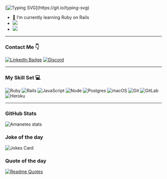 [![Typing SVG](https://readme-typing-svg.herokuapp.com?font=Press+Start+2P&color=6EF72C&lines=Hi!+I'm+Sergey!)](https://git.io/typing-svg)

- 💎 I’m currently learning Ruby on Rails 
- [![](https://www.codewars.com/users/Amanethes/badges/small)](https://www.codewars.com/users/Amanethes)
- ![](https://komarev.com/ghpvc/?username=Amanetes)

---

### Contact Me 👇
[![LinkedIn Badge](https://img.shields.io/badge/LinkedIn-0077B5?style=for-the-badge&logo=linkedin&logoColor=white)](https://www.linkedin.com/in/sergey-fatyukhin-241b38b2/)
[![Discord](https://img.shields.io/badge/Discord-%235865F2.svg?style=for-the-badge&logo=discord&logoColor=white)](https://discordapp.com/users/995960910311080036)

---

### My Skill Set  💻

![Ruby](https://img.shields.io/badge/ruby-%23CC342D.svg?style=for-the-badge&logo=ruby&logoColor=white)
![Rails](https://img.shields.io/badge/rails-%23CC0000.svg?style=for-the-badge&logo=ruby-on-rails&logoColor=white)
![JavaScript](https://img.shields.io/badge/JavaScript-F7DF1E?style=for-the-badge&logo=javascript&logoColor=black)
![Node](https://img.shields.io/badge/Node.js-43853D?style=for-the-badge&logo=node.js&logoColor=white)
![Postgres](https://img.shields.io/badge/postgres-%23316192.svg?style=for-the-badge&logo=postgresql&logoColor=white)
![macOS](https://img.shields.io/badge/mac%20os-000000?style=for-the-badge&logo=macos&logoColor=F0F0F0)
![Git](https://img.shields.io/badge/git-%23F05033.svg?style=for-the-badge&logo=git&logoColor=white)
![GitLab](https://img.shields.io/badge/gitlab-%23181717.svg?style=for-the-badge&logo=gitlab&logoColor=white)
![Heroku](https://img.shields.io/badge/Heroku-430098?style=for-the-badge&logo=heroku&logoColor=white)

---

### GitHub Stats
  
  ![Amanetes stats](https://github-readme-stats.vercel.app/api/top-langs/?username=Amanetes&theme=tokyonight)
  
### Joke of the day

![Jokes Card](https://readme-jokes.vercel.app/api)

### Quote of the day

[![Readme Quotes](https://quotes-github-readme.vercel.app/api?type=horizontal&theme=monokai)](https://github.com/piyushsuthar/github-readme-quotes)
<!---
Amanetes/Amanetes is a ✨ special ✨ repository because its `README.md` (this file) appears on your GitHub profile.
You can click the Preview link to take a look at your changes.
--->
